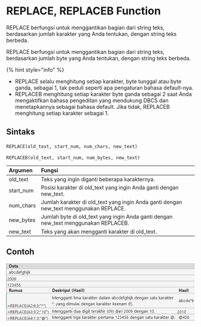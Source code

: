 # REPLACE, REPLACEB Function

REPLACE berfungsi untuk menggantikan bagian dari string teks, berdasarkan jumlah karakter yang Anda tentukan, dengan string teks berbeda.

REPLACE berfungsi untuk menggantikan bagian dari string teks, berdasarkan jumlah byte yang Anda tentukan, dengan string teks berbeda.

{% hint style="info" %}

* REPLACE selalu menghitung setiap karakter, byte tunggal atau byte ganda, sebagai 1, tak peduli seperti apa pengaturan bahasa default-nya.
* REPLACEB menghitung setiap karakter byte ganda sebagai 2 saat Anda mengaktifkan bahasa pengeditan yang mendukung DBCS dan menetapkannya sebagai bahasa default. Jika tidak, REPLACEB menghitung setiap karakter sebagai 1.

## Sintaks

```text
REPLACE(old_text, start_num, num_chars, new_text)
```

```text
REPLACEB(old_text, start_num, num_bytes, new_text)
```

| Argumen | Fungsi |
| :--- | :--- |
| old\_text | Teks yang ingin diganti beberapa karakternya. |
| start\_num | Posisi karakter di old\_text yang ingin Anda ganti dengan new\_text. |
| num\_chars | Jumlah karakter di old\_text yang ingin Anda ganti dengan new\_text menggunakan REPLACE. |
| new\_bytes | Jumlah byte di old\_text yang ingin Anda ganti dengan new\_text menggunakan REPLACEB. |
| new\_text | Teks yang akan mengganti karakter di old\_text. |

## Contoh

![](../.gitbook/assets/image%20%2812%29.png)

